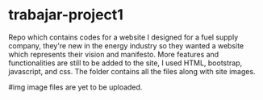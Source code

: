 # trabajar-project1
Repo which contains codes for a website I designed for a fuel supply company, they're new in the energy industry so they wanted a website which represents their vision and manifesto.
More features and functionalities are still to be added to the site, I used HTML, bootstrap, javascript, and css.
The folder contains all the files along with site images.

#img
image files are yet to be uploaded.
